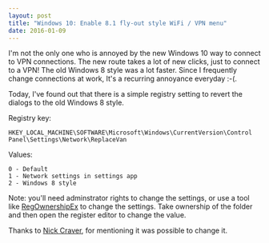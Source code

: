 ```yaml
---
layout: post
title: "Windows 10: Enable 8.1 fly-out style WiFi / VPN menu"
date: 2016-01-09
---
```

I'm not the only one who is annoyed by the new Windows 10 way to connect to VPN connections. The new route takes a lot of new clicks, just to connect to a VPN! The old Windows 8 style was a lot faster. Since I frequently change connections at work, It's a recurring annoyance everyday :-(.

Today, I've found out that there is a simple registry setting to revert the dialogs to the old Windows 8 style. 

Registry key:
```
HKEY_LOCAL_MACHINE\SOFTWARE\Microsoft\Windows\CurrentVersion\Control Panel\Settings\Network\ReplaceVan
```
Values:
```
0 - Default
1 - Network settings in settings app
2 - Windows 8 style
```

Note: you'll need adminstrator rights to change the settings, or use a tool like [RegOwnershipEx](http://winaero.com/) to change the settings. Take ownership of the folder and then open the register editor to change the value. 

Thanks to [Nick Craver](https://twitter.com/Nick_Craver/status/685593210186543107), for mentioning it was possible to change it.